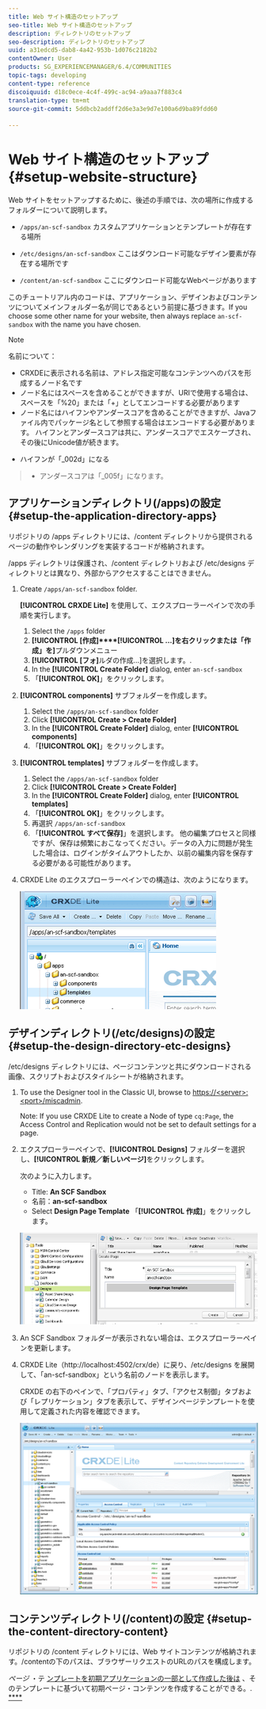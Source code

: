 ```yaml
---
title: Web サイト構造のセットアップ
seo-title: Web サイト構造のセットアップ
description: ディレクトリのセットアップ
seo-description: ディレクトリのセットアップ
uuid: a31edcd5-dab8-4a42-953b-1d076c2182b2
contentOwner: User
products: SG_EXPERIENCEMANAGER/6.4/COMMUNITIES
topic-tags: developing
content-type: reference
discoiquuid: d18c0ece-4c4f-499c-ac94-a9aaa7f883c4
translation-type: tm+mt
source-git-commit: 5ddbcb2addff2d6e3a3e9d7e100a6d9ba89fdd60

---
```



# Web サイト構造のセットアップ {#setup-website-structure}

Web サイトをセットアップするために、後述の手順では、次の場所に作成するフォルダーについて説明します。

* `/apps/an-scf-sandbox`
カスタムアプリケーションとテンプレートが存在する場所

* `/etc/designs/an-scf-sandbox`
ここはダウンロード可能なデザイン要素が存在する場所です

* `/content/an-scf-sandbox`
ここにダウンロード可能なWebページがあります

このチュートリアル内のコードは、アプリケーション、デザインおよびコンテンツについてメインフォルダー名が同じであるという前提に基づきます。If you choose some other name for your website, then always replace `an-scf-sandbox` with the name you have chosen.

>[!NOTE]
>
>名前について：
>
>* CRXDEに表示される名前は、アドレス指定可能なコンテンツへのパスを形成するノード名です
>* ノード名にはスペースを含めることができますが、URIで使用する場合は、スペースを「%20」または「+」としてエンコードする必要があります
>* ノード名にはハイフンやアンダースコアを含めることができますが、Javaファイル内でパッケージ名として参照する場合はエンコードする必要があります。 ハイフンとアンダースコアは共に、アンダースコアでエスケープされ、その後にUnicode値が続きます。
   >
   >  
* ハイフンが「_002d」になる
>  * アンダースコアは「_005f」になります。


## アプリケーションディレクトリ(/apps)の設定 {#setup-the-application-directory-apps}

リポジトリの /apps ディレクトリには、/content ディレクトリから提供されるページの動作やレンダリングを実装するコードが格納されます。

/apps ディレクトリは保護され、/content ディレクトリおよび /etc/designs ディレクトリとは異なり、外部からアクセスすることはできません。

1. Create `/apps/an-scf-sandbox` folder.

   **[!UICONTROL CRXDE Lite]** を使用して、エクスプローラーペインで次の手順を実行します。

   1. Select the `/apps` folder
   1. **[!UICONTROL [作成]****[!UICONTROL ...]を右クリックまたは「作成」を]**&#x200B;プルダウンメニュー
   1. **[!UICONTROL [フォ]**&#x200B;ルダの作成…]を選択します。.
   1. In the **[!UICONTROL Create Folder]** dialog, enter `an-scf-sandbox`
   1. 「**[!UICONTROL OK]**」をクリックします。

1. **[!UICONTROL components]** サブフォルダーを作成します。

   1. Select the `/apps/an-scf-sandbox` folder
   1. Click **[!UICONTROL Create > Create Folder]**
   1. In the **[!UICONTROL Create Folder]** dialog, enter **[!UICONTROL components]**
   1. 「**[!UICONTROL OK]**」をクリックします。

1. **[!UICONTROL templates]** サブフォルダーを作成します。

   1. Select the `/apps/an-scf-sandbox` folder
   1. Click **[!UICONTROL Create > Create Folder]**
   1. In the **[!UICONTROL Create Folder]** dialog, enter **[!UICONTROL templates]**
   1. 「**[!UICONTROL OK]**」をクリックします。
   1. 再選択 `/apps/an-scf-sandbox`
   1. 「**[!UICONTROL すべて保存]**」を選択します。
   他の編集プロセスと同様ですが、保存は頻繁におこなってください。データの入力に問題が発生した場合は、ログインがタイムアウトしたか、以前の編集内容を保存する必要がある可能性があります。

1. CRXDE Lite のエクスプローラーペインでの構造は、次のようになります。

   ![chlimage_1-44](assets/chlimage_1-44.png)

## デザインディレクトリ(/etc/designs)の設定 {#setup-the-design-directory-etc-designs}

/etc/designs ディレクトリには、ページコンテンツと共にダウンロードされる画像、スクリプトおよびスタイルシートが格納されます。

1. To use the Designer tool in the Classic UI, browse to [https://&lt;server>:&lt;port>/miscadmin](http://localhost:4502/miscadmin).

   Note: If you use CRXDE Lite to create a Node of type `cq:Page`, the Access Control and Replication would not be set to default settings for a page.

1. エクスプローラーペインで、**[!UICONTROL Designs]** フォルダーを選択し、**[!UICONTROL 新規／新しいページ]**&#x200B;をクリックします。

   次のように入力します。

   * Title: **An SCF Sandbox**
   * 名前：**an-scf-sandbox**
   * Select **Design Page Template**
   「**[!UICONTROL 作成]**」をクリックします。

   ![chlimage_1-45](assets/chlimage_1-45.png)

1. An SCF Sandbox フォルダーが表示されない場合は、エクスプローラーペインを更新します。

1. CRXDE Lite（http://localhost:4502/crx/de）に戻り、/etc/designs を展開して、「an-scf-sandbox」という名前のノードを表示します。

   CRXDE の右下のペインで、「プロパティ」タブ、「アクセス制御」タブおよび「レプリケーション」タブを表示して、デザインページテンプレートを使用して定義された内容を確認できます。

   ![chlimage_1-46](assets/chlimage_1-46.png)

## コンテンツディレクトリ(/content)の設定 {#setup-the-content-directory-content}

リポジトリの /content ディレクトリには、Web サイトコンテンツが格納されます。/contentの下のパスは、ブラウザーリクエストのURLのパスを構成します。

*ページ* ・テ [ンプレートを初期アプリケーションの一部として作成した後は](initial-app.md#createthepagetemplate) 、そのテンプレートに基づいて初期ページ・コンテンツを作成することができる。. [****](initial-app.md)